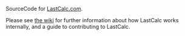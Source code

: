 SourceCode for [LastCalc.com](http://lastcalc.com/).

Please see [the wiki](https://github.com/sanity/LastCalc/wiki) for further information about how LastCalc works internally, and a guide to contributing to LastCalc.
